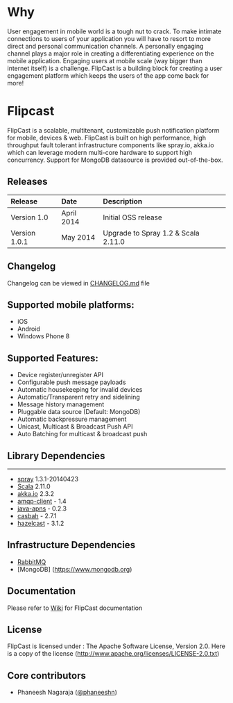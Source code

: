 # Why
User engagement in mobile world is a tough nut to crack. To make intimate connections to users of your application you
will have to resort to more direct and personal communication channels. A personally engaging channel plays a major role
in creating a differentiating experience on the mobile application. Engaging users at mobile scale
(way bigger than internet itself) is a challenge. FlipCast is a building block for creating a user engagement platform
which keeps the users of the app come back for more!

# Flipcast
FlipCast is a scalable, multitenant, customizable push notification platform for mobile, devices & web.
FlipCast is built on high performance, high throughput fault tolerant infrastructure components like
spray.io, akka.io which can leverage modern multi-core hardware to support high concurrency.
Support for MongoDB datasource is provided out-of-the-box.

## Releases
| Release | Date | Description |
|:------------|:----------------|:------------|
| Version 1.0    | April 2014      |   Initial OSS release |
| Version 1.0.1    | May 2014      |   Upgrade to Spray 1.2 & Scala 2.11.0 |

## Changelog
Changelog can be viewed in [CHANGELOG.md](https://github.com/Flipkart/flipcast/blob/master/CHANGELOG.md) file

## Supported mobile platforms:
* iOS
* Android
* Windows Phone 8

## Supported Features:
* Device register/unregister API
* Configurable push message payloads
* Automatic housekeeping for invalid devices
* Automatic/Transparent retry and sidelining
* Message history management
* Pluggable data source (Default: MongoDB)
* Automatic backpressure management
* Unicast, Multicast & Broadcast Push API
* Auto Batching for multicast & broadcast push

## Library Dependencies
--------------------
* [spray](http://spray.io) 1.3.1-20140423
* [Scala](http://www.scala-lang.org) 2.11.0
* [akka.io](http://akka.io) 2.3.2
* [amqp-client](https://github.com/sstone/amqp-client) - 1.4
* [java-apns](https://github.com/notnoop/java-apns) - 0.2.3
* [casbah](http://mongodb.github.io/casbah) - 2.7.1
* [hazelcast](http://hazelcast.org) - 3.1.2

## Infrastructure Dependencies
* [RabbitMQ](https://www.rabbitmq.com)
* [MongoDB] (https://www.mongodb.org)

## Documentation
Please refer to [Wiki](https://github.com/Flipkart/flipcast/wiki) for FlipCast documentation

## License
FlipCast is licensed under : The Apache Software License, Version 2.0. Here is a copy of the license (http://www.apache.org/licenses/LICENSE-2.0.txt)

## Core contributors
* Phaneesh Nagaraja ([@phaneeshn](http://twitter.com/phaneeshn))

